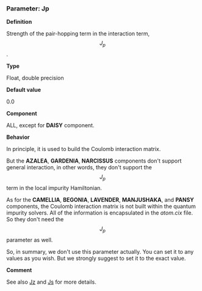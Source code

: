 ### Parameter: Jp

**Definition**

Strength of the pair-hopping term in the interaction term, $$J_p$$.

**Type**

Float, double precision

**Default value**

0.0

**Component**

ALL, except for **DAISY** component.

**Behavior**

In principle, it is used to build the Coulomb interaction matrix. 

But the **AZALEA**, **GARDENIA**, **NARCISSUS** components don't support general interaction, in other words, they don't support the $$J_p$$ term in the local impurity Hamiltonian. 

As for the **CAMELLIA**, **BEGONIA**, **LAVENDER**, **MANJUSHAKA**, and **PANSY** components, the Coulomb interaction matrix is not built within the quantum impurity solvers. All of the information is encapsulated in the *atom.cix* file. So they don't need the $$J_p$$ parameter as well. 

So, in summary, we don't use this parameter actually. You can set it to any values as you wish. But we strongly suggest to set it to the exact value.

**Comment**

See also [Jz](p_jz.md) and [Js](p_js.md) for more details.